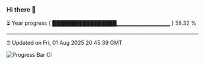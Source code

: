 ### Hi there 👋

⏳ Year progress { █████████████████▁▁▁▁▁▁▁▁▁▁▁▁▁ } 58.32 %

---

⏰ Updated on Fri, 01 Aug 2025 20:45:39 GMT

![Progress Bar CI](https://github.com/IshwaranRudhara/GIT-ACTION/workflows/Progress%20Bar%20CI/badge.svg)
